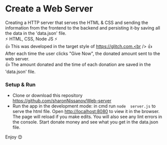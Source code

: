 # **Create a Web Server**

Creating a HTTP server that serves the HTML & CSS and sending the information from the frontend to the backend and persisting it-by saving all the data in the 'data.json' file. <br /> 
⚡️ HTML, CSS, Node JS ⚡️<br />
👍 This was developed in the target style of https://glitch.com.<br />
👍 After each time the user clicks "Give Now", the donated amount sent to the web server. <br />
👍 The amount donated and the time of each donation are saved in the 'data.json' file.

### Setup & Run
- Clone or download this repository https://github.com/sharonNissanov/Web-server 
- Run the app in the development mode: in cmd run ```node  server.js``` to serve the html file.
Open [http://localhost:8080](http://localhost:8080) to view it in the browser.
The page will reload if you make edits.
You will also see any lint errors in the console.
Start donate money and see what you get in the data.json file.

Enjoy 😊
